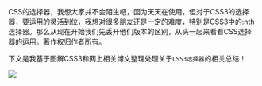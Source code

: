 CSS的选择器，我想大家并不会陌生吧，因为天天在使用，但对于CSS3的选择器，要运用的灵活到位，我想对很多朋友还是一定的难度，特别是CSS3中的:nth选择器。那么从现在开始我们先丢开他们版本的区别，从头一起来看看CSS选择器的运用。著作权归作者所有。

下文是我基于图解CSS3和网上相关博文整理处理关于`CSS3选择器`的相关总结！

![](http://images0.cnblogs.com/blog2015/790963/201507/282324267509975.jpg)




